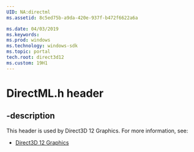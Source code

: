 ```yaml
---
UID: NA:directml
ms.assetid: 8c5ed75b-a9da-420e-937f-b472f6622a6a

ms.date: 04/03/2019
ms.keywords: 
ms.prod: windows
ms.technology: windows-sdk
ms.topic: portal
tech.root: direct3d12
ms.custom: 19H1
---
```


# DirectML.h header

## -description

This header is used by Direct3D 12 Graphics. For more information, see:

- [Direct3D 12 Graphics](../_direct3d12/index.md)


